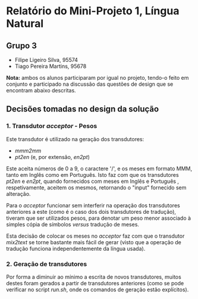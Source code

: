 # Relatório do Mini-Projeto 1, Língua Natural

## Grupo 3

* Filipe Ligeiro Silva, 95574
* Tiago Pereira Martins, 95678

**Nota:** ambos os alunos participaram por igual no projeto, tendo-o feito em
conjunto e participado na discussão das questões de design que se encontram
abaixo descritas.

## Decisões tomadas no design da solução

### 1. Transdutor *acceptor* - Pesos

Este transdutor é utilizado na geração dos transdutores:

* *mmm2mm*
* *pt2en* (e, por extensão, *en2pt*)

Este aceita números de 0 a 9, o caractere '/', e os meses em formato MMM, tanto
em Inglês como em Português. Isto faz com que os transdutores *pt2en* e *en2pt*,
quando fornecidos com meses em Inglês e Português , respetivamente, aceitem os
mesmos, retornando o "input" fornecido sem alteração.

Para o *acceptor* funcionar sem interferir na operação dos transdutores
anteriores a este (como é o caso dos dois transdutores de tradução), tiveram que
ser utilizados pesos, para denotar um peso menor associado à simples cópia de
símbolos *versus* tradução de meses.

Esta decisão de colocar os meses no *acceptor* faz com que o transdutor
*mix2text* se torne bastante mais fácil de gerar (visto que a operação de
tradução funciona independentemente da língua usada).

### 2. Geração de transdutores

Por forma a diminuir ao mínimo a escrita de novos transdutores, muitos destes
foram gerados a partir de transdutores anteriores (como se pode verificar no
script *run.sh*, onde os comandos de geração estão explícitos).
